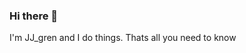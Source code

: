 ### Hi there 👋

I'm JJ_gren
and I do things. Thats all you need to know
<!--
**JJ-gren/JJ-gren** is a ✨ _special_ ✨ repository because its `README.md` (this file) appears on your GitHub profile.

Here are some ideas to get you started:
I'm JJ_gren
and I do things. Thats all you need to know
